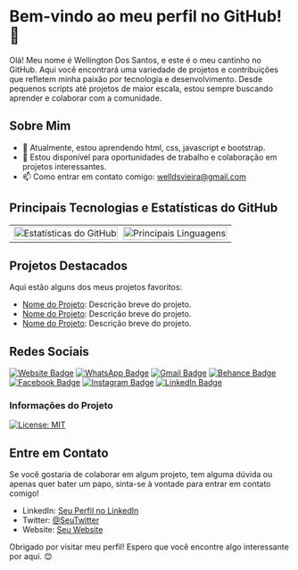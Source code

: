 # Bem-vindo ao meu perfil no GitHub! 👋

Olá! Meu nome é Wellington Dos Santos, e este é o meu cantinho no GitHub. Aqui você encontrará uma variedade de projetos e contribuições que refletem minha paixão por tecnologia e desenvolvimento. Desde pequenos scripts até projetos de maior escala, estou sempre buscando aprender e colaborar com a comunidade.

## Sobre Mim

- 🌱 Atualmente, estou aprendendo html, css, javascript e bootstrap.
- 💼 Estou disponível para oportunidades de trabalho e colaboração em projetos interessantes.
- 📫 Como entrar em contato comigo: welldsvieira@gmail.com

## Principais Tecnologias e Estatísticas do GitHub

<table style="width: 100%; border-collapse: collapse;">
  <tr>
    <td style="width: 50%; padding-right: 5px;">
      <img src="https://github-readme-stats.vercel.app/api?username=Welldsvieira&show_icons=true&theme=radical" alt="Estatísticas do GitHub" style="width: 100%; height: 100%;" />
    </td>
    <td style="width: 50%; padding-left: 5px;">
      <a href="https://github.com/Welldsvieira">
        <img src="https://github-readme-stats.vercel.app/api/top-langs/?username=Welldsvieira&layout=compact&theme=dark" alt="Principais Linguagens" style="width: 100%; height: 100%;" />
      </a>
    </td>
  </tr>
</table>

## Projetos Destacados

Aqui estão alguns dos meus projetos favoritos:

- [Nome do Projeto](link): Descrição breve do projeto.
- [Nome do Projeto](link): Descrição breve do projeto.
- [Nome do Projeto](link): Descrição breve do projeto.
  
## Redes Sociais

[![Website Badge](https://img.shields.io/badge/website-000000?style=for-the-badge&logo=About.me&logoColor=white)](https://seusite.com)
[![WhatsApp Badge](https://img.shields.io/badge/WhatsApp-25D366?style=for-the-badge&logo=whatsapp&logoColor=white)](link_para_o_seu_whatsapp)
[![Gmail Badge](https://img.shields.io/badge/Gmail-D14836?style=for-the-badge&logo=gmail&logoColor=white)](mailto:seuemail@gmail.com)
[![Behance Badge](https://img.shields.io/badge/-Behance-blue?style=for-the-badge&logo=behance&logoColor=white)](link_para_o_seu_behance)
[![Facebook Badge](https://img.shields.io/badge/Facebook-1877F2?style=for-the-badge&logo=facebook&logoColor=white)](link_para_o_seu_perfil_no_facebook)
[![Instagram Badge](https://img.shields.io/badge/Instagram-E4405F?style=for-the-badge&logo=instagram&logoColor=white)](link_para_o_seu_perfil_no_instagram)
[![LinkedIn Badge](https://img.shields.io/badge/LinkedIn-0077B5?style=for-the-badge&logo=linkedin&logoColor=white)](link_para_o_seu_perfil_no_linkedin)

### Informações do Projeto

[![License: MIT](https://img.shields.io/badge/License-MIT-yellow.svg)](https://opensource.org/licenses/MIT)

## Entre em Contato

Se você gostaria de colaborar em algum projeto, tem alguma dúvida ou apenas quer bater um papo, sinta-se à vontade para entrar em contato comigo!

- LinkedIn: [Seu Perfil no LinkedIn](link)
- Twitter: [@SeuTwitter](https://twitter.com/seutwitter)
- Website: [Seu Website](https://seusite.com)

Obrigado por visitar meu perfil! Espero que você encontre algo interessante por aqui. 😊
